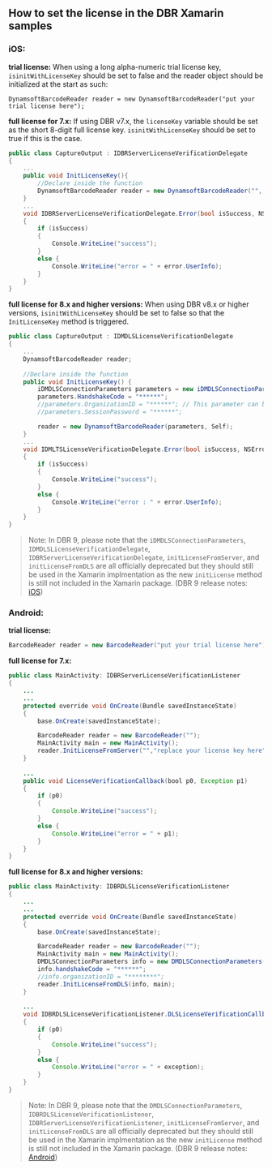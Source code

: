 ## How to set the license in the DBR Xamarin samples

### iOS:
**trial license:**
When using a long alpha-numeric trial license key, `isinitWithLicenseKey` should be set to false and the reader object should be initialized at the start as such:
```
DynamsoftBarcodeReader reader = new DynamsoftBarcodeReader("put your trial license here");
```

**full license for 7.x:**
If using DBR v7.x, the `licenseKey` variable should be set as the short 8-digit full license key. `isinitWithLicenseKey` should be set to true if this is the case.
```csharp
public class CaptureOutput : IDBRServerLicenseVerificationDelegate
{
    ...
    public void InitLicenseKey(){
        //Declare inside the function
        DynamsoftBarcodeReader reader = new DynamsoftBarcodeReader("", "full license here", Self);
    }
    ...
    void IDBRServerLicenseVerificationDelegate.Error(bool isSuccess, NSError error)
    {
        if (isSuccess)
        {
            Console.WriteLine("success");
        }
        else {
            Console.WriteLine("error = " + error.UserInfo);
        }
    }
}
```

**full license for 8.x and higher versions:**
When using DBR v8.x or higher versions, `isinitWithLicenseKey` should be set to false so that the `InitLicenseKey` method is triggered. 
```csharp
public class CaptureOutput : IDMDLSLicenseVerificationDelegate
{
    ...
    DynamsoftBarcodeReader reader;
    
    //Declare inside the function
    public void InitLicenseKey() {
        iDMDLSConnectionParameters parameters = new iDMDLSConnectionParameters();
        parameters.HandshakeCode = "******";
        //parameters.OrganizationID = "******"; // This parameter can be used instead of HandshakeCode to set the license when using dbr v8.4 and above.
        //parameters.SessionPassword = "******";

        reader = new DynamsoftBarcodeReader(parameters, Self);
    }
    ...
    void IDMLTSLicenseVerificationDelegate.Error(bool isSuccess, NSError error)
    {
        if (isSuccess)
        {
            Console.WriteLine("success");
        }
        else {
            Console.WriteLine("error : " + error.UserInfo);
        }
    }
}
```

> Note: In DBR 9, please note that the `iDMDLSConnectionParameters`, `IDMDLSLicenseVerificationDelegate`, `IDBRServerLicenseVerificationDelegate`, `initLicenseFromServer`, and `initLicenseFromDLS` are all officially deprecated but they should still be used in the Xamarin implmentation as the new `initLicense` method is still not included in the Xamarin package. (DBR 9 release notes: [iOS](https://www.dynamsoft.com/barcode-reader/programming/objectivec-swift/release-notes/ios-9.html?ver=latest))

### Android: 

**trial license:**
```java
BarcodeReader reader = new BarcodeReader("put your trial license here");
```

**full license for 7.x:**
```java
public class MainActivity: IDBRServerLicenseVerificationListener
{
    ...
    ...
    protected override void OnCreate(Bundle savedInstanceState)	
    {
        base.OnCreate(savedInstanceState);

        BarcodeReader reader = new BarcodeReader("");
        MainActivity main = new MainActivity();
        reader.InitLicenseFromServer("","replace your license key here",main);
    }
    
    ...
    public void LicenseVerificationCallback(bool p0, Exception p1)
    {
        if (p0)
        {
            Console.WriteLine("success");
        }
        else {
            Console.WriteLine("error = " + p1);
        }
    }
}

```
**full license for 8.x and higher versions:**
```java
public class MainActivity: IDBRDLSLicenseVerificationListener
{
    ...
    ...
    protected override void OnCreate(Bundle savedInstanceState)	
    {
        base.OnCreate(savedInstanceState);

        BarcodeReader reader = new BarcodeReader("");
        MainActivity main = new MainActivity();
        DMDLSConnectionParameters info = new DMDLSConnectionParameters();
        info.handshakeCode = "******";
        //info.organizationID = "********";
        reader.InitLicenseFromDLS(info, main);
    }
    
    ...
    void IDBRDLSLicenseVerificationListener.DLSLicenseVerificationCallback(bool p0, Java.Lang.Exception exception)
    {
        if (p0)
        {
            Console.WriteLine("success");
        }
        else {
            Console.WriteLine("error = " + exception);
        }
    }
}

```
> Note: In DBR 9, please note that the `DMDLSConnectionParameters`, `IDBRDLSLicenseVerificationListener`, `IDBRServerLicenseVerificationListener`, `initLicenseFromServer`, and `initLicenseFromDLS` are all officially deprecated but they should still be used in the Xamarin implmentation as the new `initLicense` method is still not included in the Xamarin package. (DBR 9 release notes: [Android](https://www.dynamsoft.com/barcode-reader/programming/android/release-notes/android-9.html?ver=latest#900-03222022))
